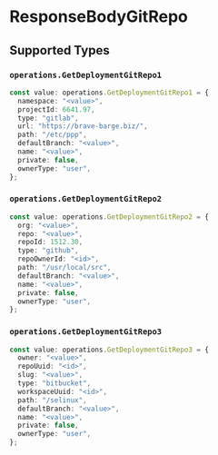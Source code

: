 # ResponseBodyGitRepo


## Supported Types

### `operations.GetDeploymentGitRepo1`

```typescript
const value: operations.GetDeploymentGitRepo1 = {
  namespace: "<value>",
  projectId: 6641.97,
  type: "gitlab",
  url: "https://brave-barge.biz/",
  path: "/etc/ppp",
  defaultBranch: "<value>",
  name: "<value>",
  private: false,
  ownerType: "user",
};
```

### `operations.GetDeploymentGitRepo2`

```typescript
const value: operations.GetDeploymentGitRepo2 = {
  org: "<value>",
  repo: "<value>",
  repoId: 1512.30,
  type: "github",
  repoOwnerId: "<id>",
  path: "/usr/local/src",
  defaultBranch: "<value>",
  name: "<value>",
  private: false,
  ownerType: "user",
};
```

### `operations.GetDeploymentGitRepo3`

```typescript
const value: operations.GetDeploymentGitRepo3 = {
  owner: "<value>",
  repoUuid: "<id>",
  slug: "<value>",
  type: "bitbucket",
  workspaceUuid: "<id>",
  path: "/selinux",
  defaultBranch: "<value>",
  name: "<value>",
  private: false,
  ownerType: "user",
};
```

